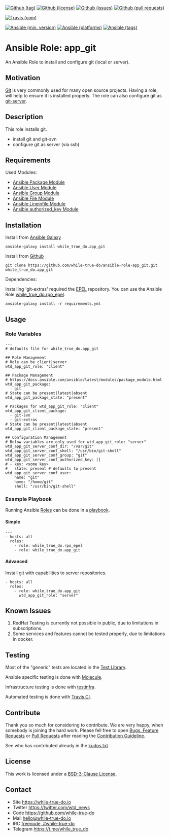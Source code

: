 <!--
name: README.md
description: This file contains important information for the repository.
author: while-true-do.io
contact: hello@while-true-do.io
license: BSD-3-Clause
-->

<!-- github shields -->
[![Github (tag)](https://img.shields.io/github/tag/while-true-do/ansible-role-app_git.svg)](https://github.com/while-true-do/ansible-role-app_git/tags)
[![Github (license)](https://img.shields.io/github/license/while-true-do/ansible-role-app_git.svg)](https://github.com/while-true-do/ansible-role-app_git/blob/master/LICENSE)
[![Github (issues)](https://img.shields.io/github/issues/while-true-do/ansible-role-app_git.svg)](https://github.com/while-true-do/ansible-role-app_git/issues)
[![Github (pull requests)](https://img.shields.io/github/issues-pr/while-true-do/ansible-role-app_git.svg)](https://github.com/while-true-do/ansible-role-app_git/pulls)
<!-- travis shields -->
[![Travis (com)](https://img.shields.io/travis/com/while-true-do/ansible-role-app_git.svg)](https://travis-ci.com/while-true-do/ansible-role-app_git)
<!-- ansible shields -->
[![Ansible (min. version)](https://img.shields.io/badge/dynamic/yaml.svg?label=Min.%20Ansible%20Version&url=https%3A%2F%2Fraw.githubusercontent.com%2Fwhile-true-do%2Fansible-role-app_git%2Fmaster%2Fmeta%2Fmain.yml&query=%24.galaxy_info.min_ansible_version&colorB=black)](https://galaxy.ansible.com/while_true_do/app_git)
[![Ansible (platforms)](https://img.shields.io/badge/dynamic/yaml.svg?label=Supported%20OS&url=https%3A%2F%2Fraw.githubusercontent.com%2Fwhile-true-do%2Fansible-role-app_git%2Fmaster%2Fmeta%2Fmain.yml&query=galaxy_info.platforms%5B*%5D.name&colorB=black)](https://galaxy.ansible.com/while_true_do/app_git)
[![Ansible (tags)](https://img.shields.io/badge/dynamic/yaml.svg?label=Galaxy%20Tags&url=https%3A%2F%2Fraw.githubusercontent.com%2Fwhile-true-do%2Fansible-role-app_git%2Fmaster%2Fmeta%2Fmain.yml&query=%24.galaxy_info.galaxy_tags%5B*%5D&colorB=black)](https://galaxy.ansible.com/while_true_do/app_git)

# Ansible Role: app_git

An Ansible Role to install and configure git (local or server).

## Motivation

[Git](https://git-scm.com/) is very commonly used for many open source projects.
Having a role, will help to ensure it is installed properly. The role can also
configure git as [git-server](https://git-scm.com/book/en/v2/Git-on-the-Server-Setting-Up-the-Server).

## Description

This role installs git.

-   install git and git-svn
-   configure git as server (via ssh)

## Requirements

Used Modules:

-   [Ansible Package Module](https://docs.ansible.com/ansible/latest/modules/package_module.html)
-   [Ansible User Module](https://docs.ansible.com/ansible/latest/modules/user_module.html)
-   [Ansible Group Module](https://docs.ansible.com/ansible/latest/modules/group_module.html)
-   [Ansible File Module](https://docs.ansible.com/ansible/latest/modules/file_module.html)
-   [Ansible Lineinfile Module](https://docs.ansible.com/ansible/latest/modules/lineinfile_module.html)
-   [Ansible authorized_key Module](https://docs.ansible.com/ansible/latest/modules/authorized_key_module.html)

## Installation

Install from [Ansible Galaxy](https://galaxy.ansible.com/while_true_do/app_git)
```
ansible-galaxy install while_true_do.app_git
```

Install from [Github](https://github.com/while-true-do/ansible-role-app_git)
```
git clone https://github.com/while-true-do/ansible-role-app_git.git while_true_do.app_git
```

Dependencies:

Installing 'git-extras' required the [EPEL](https://fedoraproject.org/wiki/EPEL)
repository. You can use the Ansible Role
[while_true_do.rpo_epel](https://galaxy.ansible.com/while_true_do/rpo_epel).

```
ansible-galaxy install -r requirements.yml
```

## Usage

### Role Variables

```
---
# defaults file for while_true_do.app_git

## Role Management
# Role can be client|server
wtd_app_git_role: "client"

## Package Management
# https://docs.ansible.com/ansible/latest/modules/package_module.html
wtd_app_git_package:
  - git
# State can be present|latest|absent
wtd_app_git_package_state: "present"

# Packages for wtd_app_git_role: "client"
wtd_app_git_client_package:
  - git-svn
  - git-extras
# State can be present|latest|absent
wtd_app_git_client_package_state: "present"

## Configuration Management
# Below variables are only used for wtd_app_git_role: "server"
wtd_app_git_server_conf_dir: "/var/git"
wtd_app_git_server_conf_shell: "/usr/bin/git-shell"
wtd_app_git_server_conf_group: "git"
wtd_app_git_server_conf_authorized_key: []
# - key: <some key>
#   state: present # defaults to present
wtd_app_git_server_conf_user:
    name: "git"
    home: "/home/git"
    shell: "/usr/bin/git-shell"
```

### Example Playbook

Running Ansible
[Roles](https://docs.ansible.com/ansible/latest/user_guide/playbooks_reuse_roles.html)
can be done in a
[playbook](https://docs.ansible.com/ansible/latest/user_guide/playbooks_intro.html).

#### Simple

```
---
- hosts: all
  roles:
    - role: while_true_do.rpo_epel
    - role: while_true_do.app_git
```

#### Advanced

Install git with capabilities to server repositories.

```
- hosts: all
  roles:
    - role: while_true_do.app_git
      wtd_app_git_role: "server"
```

## Known Issues

1.  RedHat Testing is currently not possible in public, due to limitations
    in subscriptions.
2.  Some services and features cannot be tested properly, due to limitations
    in docker.

## Testing

Most of the "generic" tests are located in the
[Test Library](https://github.com/while-true-do/test-library).

Ansible specific testing is done with
[Molecule](https://molecule.readthedocs.io/en/stable/).

Infrastructure testing is done with
[testinfra](https://testinfra.readthedocs.io/en/stable/).

Automated testing is done with [Travis CI](https://travis-ci.com/while-true-do).

## Contribute

Thank you so much for considering to contribute. We are very happy, when somebody
is joining the hard work. Please fell free to open
[Bugs, Feature Requests](https://github.com/while-true-do/ansible-role-app_git/issues)
or [Pull Requests](https://github.com/while-true-do/ansible-role-app_git/pulls) after
reading the [Contribution Guideline](https://github.com/while-true-do/doc-library/blob/master/docs/CONTRIBUTING.md).

See who has contributed already in the [kudos.txt](./kudos.txt).

## License

This work is licensed under a [BSD-3-Clause License](https://opensource.org/licenses/BSD-3-Clause).

## Contact

-   Site <https://while-true-do.io>
-   Twitter <https://twitter.com/wtd_news>
-   Code <https://github.com/while-true-do>
-   Mail [hello@while-true-do.io](mailto:hello@while-true-do.io)
-   IRC [freenode, #while-true-do](https://webchat.freenode.net/?channels=while-true-do)
-   Telegram <https://t.me/while_true_do>
